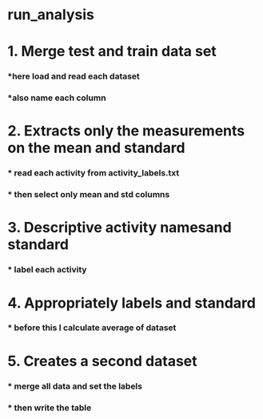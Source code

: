 # run_analysis
# 1. Merge test and train data set
### *here  load and read each dataset
### *also name each column

# 2. Extracts only the measurements on the mean and standard 
### * read each activity from activity_labels.txt
### * then select only mean and std columns

# 3. Descriptive activity namesand standard 
### * label each activity

# 4. Appropriately labels and standard 
### * before this I calculate average of dataset


# 5. Creates a second dataset
### * merge all data and set the labels
### * then write the table 